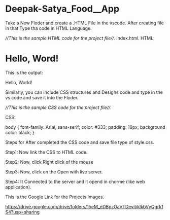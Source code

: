 # Deepak-Satya_Food__App

Take a New Floder and create a .HTML File in the vscode.
After creating file in that Type tha code in HTML Language.

*//This is the sample HTML code for the project flie//*.
index.html.
HTML:

<!DOCTYPE html>
<html lang="en">
<head>
    <meta charset="UTF-8">
    <meta name="viewport" content="width=device-width, initial-scale=1.0">
    <title>Document</title>
</head>
<body>
    <h1>Hello, Word!</h1>
</body>
</html>

This is the output:

Hello, World!



Similarly, you can include CSS structures and Designs code and type in the vs code and save it into the Floder.

*//This is the sample CSS code for the project flie//*.

CSS:

body {
font-family: Arial, sans-serif;
color: #333;
padding: 10px;
background color: black;
}

Steps for After completed the CSS code and save file type of style.css.

Step1: Now link the CSS to HTML code.
<link rel="stylesheet" href="style.css">

Step2: Now, click Right click of the mouse 

Step3: Now, click on the Open with live server.

Step4: It Connected to the server and it opend in chorme (like web application).

This is the Google Link for the Projects Images.

https://drive.google.com/drive/folders/15eM_eDBpzOaVTDevitiklkbVyQgrk1S4?usp=sharing
